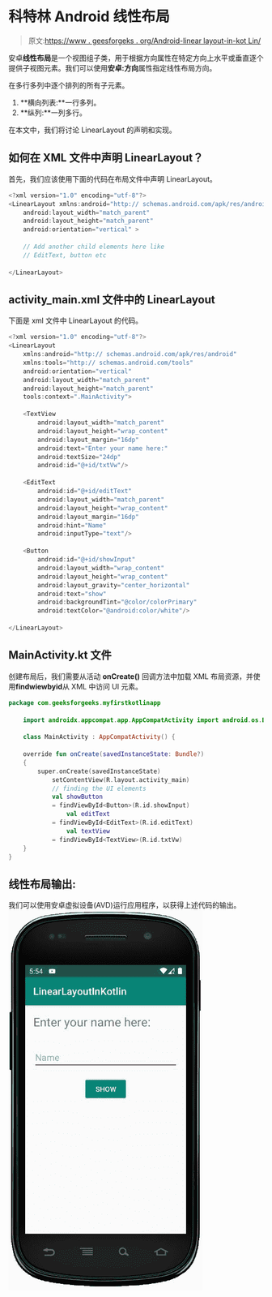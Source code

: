 # 科特林 Android 线性布局

> 原文:[https://www . geesforgeks . org/Android-linear layout-in-kot Lin/](https://www.geeksforgeeks.org/android-linearlayout-in-kotlin/)

安卓**线性布局**是一个视图组子类，用于根据方向属性在特定方向上水平或垂直逐个提供子视图元素。我们可以使用**安卓:方向**属性指定线性布局方向。

在多行多列中逐个排列的所有子元素。

1.  **横向列表:**一行多列。
2.  **纵列:**一列多行。

在本文中，我们将讨论 LinearLayout 的声明和实现。

## 如何在 XML 文件中声明 LinearLayout？

首先，我们应该使用下面的代码在布局文件中声明 LinearLayout。

```kt
<?xml version="1.0" encoding="utf-8"?>
<LinearLayout xmlns:android="http:// schemas.android.com/apk/res/android"
    android:layout_width="match_parent"
    android:layout_height="match_parent"
    android:orientation="vertical" >

    // Add another child elements here like
    // EditText, button etc

</LinearLayout>
```

## activity_main.xml 文件中的 LinearLayout

下面是 xml 文件中 LinearLayout 的代码。

```kt
<?xml version="1.0" encoding="utf-8"?>
<LinearLayout
    xmlns:android="http:// schemas.android.com/apk/res/android"
    xmlns:tools="http:// schemas.android.com/tools"
    android:orientation="vertical"
    android:layout_width="match_parent"
    android:layout_height="match_parent"
    tools:context=".MainActivity">

    <TextView
        android:layout_width="match_parent"
        android:layout_height="wrap_content"
        android:layout_margin="16dp"
        android:text="Enter your name here:"
        android:textSize="24dp"
        android:id="@+id/txtVw"/>

    <EditText
        android:id="@+id/editText"
        android:layout_width="match_parent"
        android:layout_height="wrap_content"
        android:layout_margin="16dp"
        android:hint="Name"
        android:inputType="text"/>

    <Button
        android:id="@+id/showInput"
        android:layout_width="wrap_content"
        android:layout_height="wrap_content"
        android:layout_gravity="center_horizontal"
        android:text="show"
        android:backgroundTint="@color/colorPrimary"
        android:textColor="@android:color/white"/>

</LinearLayout>
```

## MainActivity.kt 文件

创建布局后，我们需要从活动 **onCreate()** 回调方法中加载 XML 布局资源，并使用**findwiewbyid**从 XML 中访问 UI 元素。

```kt
package com.geeksforgeeks.myfirstkotlinapp

    import androidx.appcompat.app.AppCompatActivity import android.os.Bundle import android.widget.Button import android.widget.EditText import android.widget.TextView

    class MainActivity : AppCompatActivity() {

    override fun onCreate(savedInstanceState: Bundle?)
    {
        super.onCreate(savedInstanceState)
            setContentView(R.layout.activity_main)
            // finding the UI elements
            val showButton
            = findViewById<Button>(R.id.showInput)
                val editText
            = findViewById<EditText>(R.id.editText)
                val textView
            = findViewById<TextView>(R.id.txtVw)
    }
}
```

## 线性布局输出:

我们可以使用安卓虚拟设备(AVD)运行应用程序，以获得上述代码的输出。
![](img/cf4c8d09b4753b2f4b7f455cd290c1de.png)